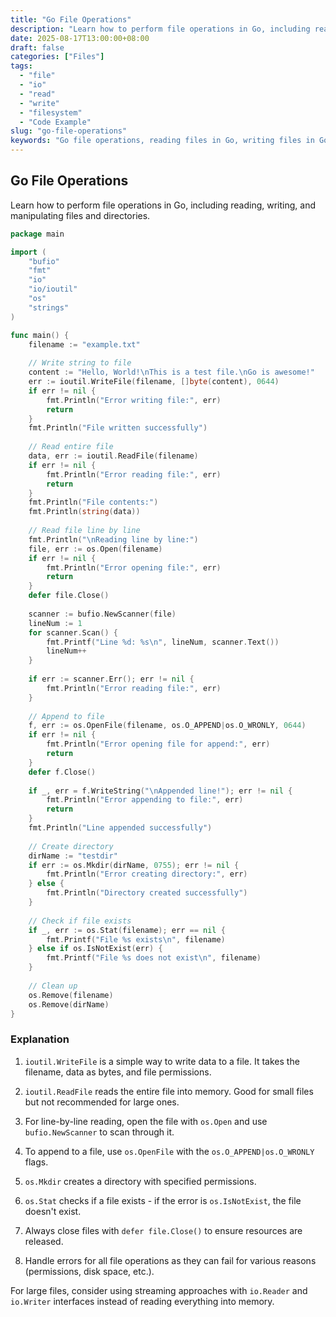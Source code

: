 ```yaml
---
title: "Go File Operations"
description: "Learn how to perform file operations in Go, including reading, writing, and manipulating files and directories."
date: 2025-08-17T13:00:00+08:00
draft: false
categories: ["Files"]
tags: 
  - "file"
  - "io"
  - "read"
  - "write"
  - "filesystem"
  - "Code Example"
slug: "go-file-operations"
keywords: "Go file operations, reading files in Go, writing files in Go, Go filesystem operations, file IO in Go"
---
```


## Go File Operations

Learn how to perform file operations in Go, including reading, writing, and manipulating files and directories.

```go
package main

import (
    "bufio"
    "fmt"
    "io"
    "io/ioutil"
    "os"
    "strings"
)

func main() {
    filename := "example.txt"
    
    // Write string to file
    content := "Hello, World!\nThis is a test file.\nGo is awesome!"
    err := ioutil.WriteFile(filename, []byte(content), 0644)
    if err != nil {
        fmt.Println("Error writing file:", err)
        return
    }
    fmt.Println("File written successfully")
    
    // Read entire file
    data, err := ioutil.ReadFile(filename)
    if err != nil {
        fmt.Println("Error reading file:", err)
        return
    }
    fmt.Println("File contents:")
    fmt.Println(string(data))
    
    // Read file line by line
    fmt.Println("\nReading line by line:")
    file, err := os.Open(filename)
    if err != nil {
        fmt.Println("Error opening file:", err)
        return
    }
    defer file.Close()
    
    scanner := bufio.NewScanner(file)
    lineNum := 1
    for scanner.Scan() {
        fmt.Printf("Line %d: %s\n", lineNum, scanner.Text())
        lineNum++
    }
    
    if err := scanner.Err(); err != nil {
        fmt.Println("Error reading file:", err)
    }
    
    // Append to file
    f, err := os.OpenFile(filename, os.O_APPEND|os.O_WRONLY, 0644)
    if err != nil {
        fmt.Println("Error opening file for append:", err)
        return
    }
    defer f.Close()
    
    if _, err = f.WriteString("\nAppended line!"); err != nil {
        fmt.Println("Error appending to file:", err)
        return
    }
    fmt.Println("Line appended successfully")
    
    // Create directory
    dirName := "testdir"
    if err := os.Mkdir(dirName, 0755); err != nil {
        fmt.Println("Error creating directory:", err)
    } else {
        fmt.Println("Directory created successfully")
    }
    
    // Check if file exists
    if _, err := os.Stat(filename); err == nil {
        fmt.Printf("File %s exists\n", filename)
    } else if os.IsNotExist(err) {
        fmt.Printf("File %s does not exist\n", filename)
    }
    
    // Clean up
    os.Remove(filename)
    os.Remove(dirName)
}
```

### Explanation

1. `ioutil.WriteFile` is a simple way to write data to a file. It takes the filename, data as bytes, and file permissions.

2. `ioutil.ReadFile` reads the entire file into memory. Good for small files but not recommended for large ones.

3. For line-by-line reading, open the file with `os.Open` and use `bufio.NewScanner` to scan through it.

4. To append to a file, use `os.OpenFile` with the `os.O_APPEND|os.O_WRONLY` flags.

5. `os.Mkdir` creates a directory with specified permissions.

6. `os.Stat` checks if a file exists - if the error is `os.IsNotExist`, the file doesn't exist.

7. Always close files with `defer file.Close()` to ensure resources are released.

8. Handle errors for all file operations as they can fail for various reasons (permissions, disk space, etc.).

For large files, consider using streaming approaches with `io.Reader` and `io.Writer` interfaces instead of reading everything into memory.